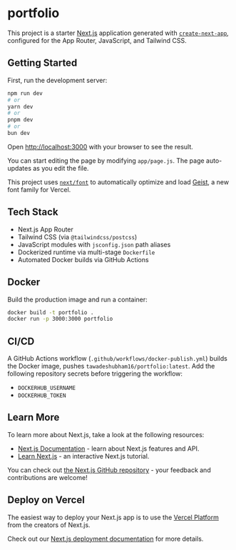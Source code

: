 # portfolio

This project is a starter [Next.js](https://nextjs.org) application generated with [`create-next-app`](https://github.com/vercel/next.js/tree/canary/packages/create-next-app), configured for the App Router, JavaScript, and Tailwind CSS.

## Getting Started

First, run the development server:

```bash
npm run dev
# or
yarn dev
# or
pnpm dev
# or
bun dev
```

Open [http://localhost:3000](http://localhost:3000) with your browser to see the result.

You can start editing the page by modifying `app/page.js`. The page auto-updates as you edit the file.

This project uses [`next/font`](https://nextjs.org/docs/app/building-your-application/optimizing/fonts) to automatically optimize and load [Geist](https://vercel.com/font), a new font family for Vercel.

## Tech Stack

- Next.js App Router
- Tailwind CSS (via `@tailwindcss/postcss`)
- JavaScript modules with `jsconfig.json` path aliases
- Dockerized runtime via multi-stage `Dockerfile`
- Automated Docker builds via GitHub Actions

## Docker

Build the production image and run a container:

```bash
docker build -t portfolio .
docker run -p 3000:3000 portfolio
```

## CI/CD

A GitHub Actions workflow (`.github/workflows/docker-publish.yml`) builds the Docker image, pushes `tawadeshubham16/portfolio:latest`. Add the following repository secrets before triggering the workflow:

- `DOCKERHUB_USERNAME`
- `DOCKERHUB_TOKEN`

## Learn More

To learn more about Next.js, take a look at the following resources:

- [Next.js Documentation](https://nextjs.org/docs) - learn about Next.js features and API.
- [Learn Next.js](https://nextjs.org/learn) - an interactive Next.js tutorial.

You can check out [the Next.js GitHub repository](https://github.com/vercel/next.js) - your feedback and contributions are welcome!

## Deploy on Vercel

The easiest way to deploy your Next.js app is to use the [Vercel Platform](https://vercel.com/new?utm_medium=default-template&filter=next.js&utm_source=create-next-app&utm_campaign=create-next-app-readme) from the creators of Next.js.

Check out our [Next.js deployment documentation](https://nextjs.org/docs/app/building-your-application/deploying) for more details.

